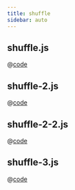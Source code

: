```yaml
---
title: shuffle
sidebar: auto
---
```


## shuffle.js
@[code](@/docs/fe-dev/code-snippets/Helper/shuffle/shuffle.js)

## shuffle-2.js
@[code](@/docs/fe-dev/code-snippets/Helper/shuffle/shuffle-2.js)

## shuffle-2-2.js
@[code](@/docs/fe-dev/code-snippets/Helper/shuffle/shuffle-2-2.js)

## shuffle-3.js
@[code](@/docs/fe-dev/code-snippets/Helper/shuffle/shuffle-3.js)
